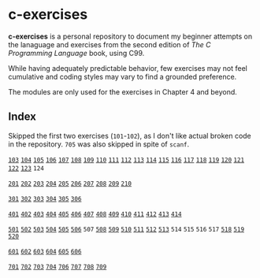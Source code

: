 # c-exercises

**c-exercises** is a personal repository to document my beginner attempts on the lanaguage and exercises
from the second edition of _The C Programming Language_ book, using C99.

While having adequately predictable behavior, few exercises may not feel cumulative and coding styles
may vary to find a grounded preference.

The modules are only used for the exercises in Chapter 4 and beyond.

## Index

Skipped the first two exercises (`101`-`102`), as I don't like actual broken code in the repository.
`705` was also skipped in spite of `scanf`.

[`103`](src/chapter1/exer103-104-105-115.c)
[`104`](src/chapter1/exer103-104-105-115.c)
[`105`](src/chapter1/exer103-104-105-115.c)
[`106`](src/chapter1/exer106-107.c)
[`107`](src/chapter1/exer106-107.c)
[`108`](src/chapter1/exer108.c)
[`109`](src/chapter1/exer109.c)
[`110`](src/chapter1/exer110.c)
[`111`](src/chapter1/exer111.c)
[`112`](src/chapter1/exer112.c)
[`113`](src/chapter1/exer113.c)
[`114`](src/chapter1/exer114.c)
[`115`](src/chapter1/exer103-104-105-115.c)
[`116`](src/chapter1/exer116.c)
[`117`](src/chapter1/exer117.c)
[`118`](src/chapter1/exer118.c) 
[`119`](src/chapter1/exer119.c)
[`120`](src/chapter1/exer120.c)
[`121`](src/chapter1/exer121.c)
[`122`](src/chapter1/exer122.c)
[`123`](src/chapter1/exer123.c)
`124`

[`201`](src/chapter2/exer201.c)
[`202`](src/chapter2/exer202.c)
[`203`](src/chapter2/exer203.c)
[`204`](src/chapter2/exer204-205.c)
[`205`](src/chapter2/exer204-205.c)
[`206`](src/chapter2/exer206-207-208-209.c)
[`207`](src/chapter2/exer206-207-208-209.c)
[`208`](src/chapter2/exer206-207-208-209.c)
[`209`](src/chapter2/exer206-207-208-209.c)
[`210`](src/chapter2/exer210.c)

[`301`](src/chapter3/exer301.c)
[`302`](src/chapter3/exer302.c)
[`303`](src/chapter3/exer303.c)
[`304`](src/chapter3/exer304.c)
[`305`](src/chapter3/exer305.c)
[`306`](src/chapter3/exer306.c)

[`401`](src/chapter4/exer401.c)
[`402`](src/chapter4/exer402.c)
[`403`](src/chapter4/exer403-404-405-406-410-411.c)
[`404`](src/chapter4/exer403-404-405-406-410-411.c)
[`405`](src/chapter4/exer403-404-405-406-410-411.c)
[`406`](src/chapter4/exer403-404-405-406-410-411.c)
[`407`](src/chapter4/exer407-408-409.c)
[`408`](src/chapter4/exer407-408-409.c)
[`409`](src/chapter4/exer407-408-409.c)
[`410`](src/chapter4/exer403-404-405-406-410-411.c)
[`411`](src/chapter4/exer403-404-405-406-410-411.c)
[`412`](src/chapter4/exer412-413-414.c)
[`413`](src/chapter4/exer412-413-414.c)
[`414`](src/chapter4/exer412-413-414.c)

[`501`](src/chapter5/exer501-502.c)
[`502`](src/chapter5/exer501-502.c)
[`503`](src/chapter5/exer503-504-505-506.c)
[`504`](src/chapter5/exer503-504-505-506.c)
[`505`](src/chapter5/exer503-504-505-506.c)
[`506`](src/chapter5/exer503-504-505-506.c)
`507`
[`508`](src/chapter5/exer508-509.c)
[`509`](src/chapter5/exer508-509.c)
[`510`](src/chapter5/exer510.c)
[`511`](src/chapter5/exer511-512.c)
[`512`](src/chapter5/exer511-512.c)
[`513`](src/chapter5/exer513.c)
`514`
`515`
`516`
`517`
[`518`](src/chapter5/exer518-519-520.c)
[`519`](src/chapter5/exer518-519-520.c)
[`520`](src/chapter5/exer518-519-520.c)

[`601`](src/chapter6/exer601.c)
[`602`](src/chapter6/exer602.c)
[`603`](src/chapter6/exer603.c)
[`604`](src/chapter6/exer604.c)
[`605`](src/chapter6/exer605.c)
[`606`](src/chapter6/exer606.c)

[`701`](src/chapter7/exer701.c)
[`702`](src/chapter7/exer702.c)
[`703`](src/chapter7/exer703-704.c)
[`704`](src/chapter7/exer703-704.c)
[`706`](src/chapter7/exer706.c)
[`707`](src/chapter7/exer707.c)
[`708`](src/chapter7/exer708.c)
[`709`](src/chapter7/exer709.c)